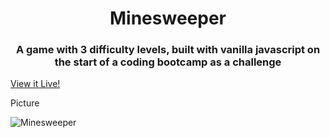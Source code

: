 <h1 align="center">Minesweeper</h1>
<h3 align="center">A game with 3 difficulty levels, built with vanilla javascript on the start of a coding bootcamp as a challenge</h3>

<a align="center" href="https://yehonatanyosefi.github.io/Minesweeper/">View it Live!</a>

<p align="left">Picture</p>
<img align="center" src="https://res.cloudinary.com/dfzdomwzz/image/upload/v1683540399/Screenshot_2023-05-08_130619_s4e7za.png" alt="Minesweeper" />
